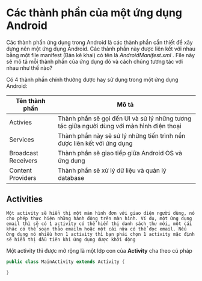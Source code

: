 # Các thành phần của một ứng dụng Android
Các thành phần ứng dụng trong Android là các thành phần cần thiết  để xây dựng nên một ứng dụng Android. Các thành phần này được liên kết với nhau bằng một file manifest (Bản kê khai) có tên là _AndroidManifest.xml_ . File này sẽ mô tả mỗi thành phần của ứng dụng đó và cách chúng tương tác với nhau như thế nào?

Có 4 thành phần chính thường được hay sử dụng trong một ứng dụng Android:

Tên thành phần| Mô tả
--- | ---
Activies | Thành phần sẽ gọi đến UI và sử lý những tương tác giữa người dùng với màn hình điện thoại
Services | Thành phần này sẽ sử lý những tiến trình nền được liên kết với ứng dụng
Broadcast Receivers | Thành phần sẽ giao tiếp giữa Android OS và ứng dụng
Content Providers | Thành phần sẽ xử lý dữ liệu và quản lý database

## Activities
    Một activity sẽ hiển thị một màn hình đơn với giao diện người dùng, nó cho phép thực hiện những hành động trên màn hình. Ví dụ, một ứng dụng email thì sẽ có 1 activity có thể hiển thị danh sách thư mới, một cái khác có thể soạn thảo emailm hoặc một cái nữa có thể đọc email. Nếu ứng dụng nó nhiều hơn 1 activity thì bạn phải chọn 1 activity mặc định sẽ hiển thị đầu tiên khi ứng dụng được khởi động

Một activity thì được mở rộng là một lớp con của **Activity** cha theo cú pháp
```java
public class MainActivity extends Activity {

}
```
